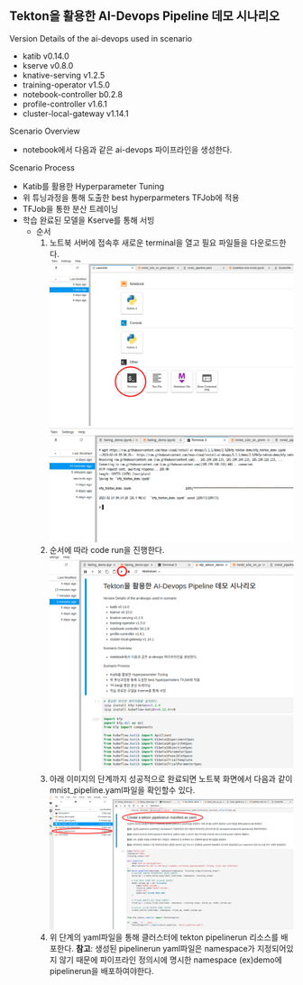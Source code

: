 ## Tekton을 활용한 AI-Devops Pipeline 데모 시나리오

Version Details of the ai-devops used in scenario
- katib v0.14.0
- kserve v0.8.0
- knative-serving v1.2.5
- training-operator v1.5.0
- notebook-controller b0.2.8
- profile-controller v1.6.1
- cluster-local-gateway v1.14.1

Scenario Overview
- notebook에서 다음과 같은 ai-devops 파이프라인을 생성한다.

Scenario Process
- Katib를 활용한 Hyperparameter Tuning 
- 위 튜닝과정을 통해 도출한 best hyperparmeters TFJob에 적용
- TFJob을 통한 분산 트레이닝
- 학습 완료된 모델을 Kserve를 통해 서빙
  * 순서 
    1. 노트북 서버에 접속후 새로운 terminal을 열고 필요 파일들을 다운로드한다.
  ![terminal.png](./image/terminal.png)
  ![file_download.png](./image/file_download.png)
    2. 순서에 따라 code run을 진행한다.
  ![code_run_tekton.png](./image/code_run_tekton.png)
    3. 아래 이미지의 단계까지 성공적으로 완료되면 노트북 화면에서 다음과 같이 mnist_pipeline.yaml파일을 확인할수 있다.
  ![compilepipeline.png](./image/compilepipeline.png)
    4. 위 단계의 yaml파일을 통해 클러스터에 tekton pipelinerun 리소스를 배포한다.
    **참고**: 생성된 pipelinerun yaml파일은 namespace가 지정되어있지 않기 때문에 파이프라인 정의시에 명시한 namespace (ex)demo에 pipelinerun을 배포하여야한다.
